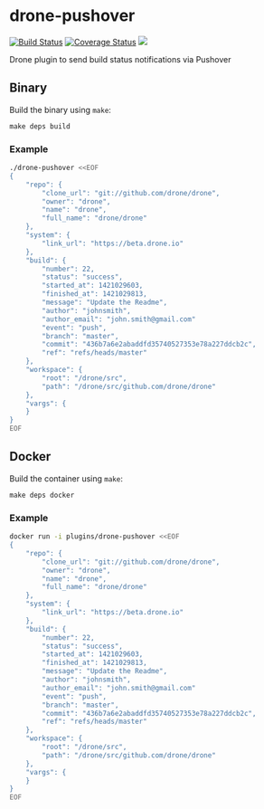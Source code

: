 # drone-pushover

[![Build Status](http://beta.drone.io/api/badges/drone-plugins/drone-pushover/status.svg)](http://beta.drone.io/drone-plugins/drone-pushover)
[![Coverage Status](https://aircover.co/badges/drone-plugins/drone-pushover/coverage.svg)](https://aircover.co/drone-plugins/drone-pushover)
[![](https://badge.imagelayers.io/plugins/drone-pushover:latest.svg)](https://imagelayers.io/?images=plugins/drone-pushover:latest 'Get your own badge on imagelayers.io')

Drone plugin to send build status notifications via Pushover

## Binary

Build the binary using `make`:

```
make deps build
```

### Example

```sh
./drone-pushover <<EOF
{
    "repo": {
        "clone_url": "git://github.com/drone/drone",
        "owner": "drone",
        "name": "drone",
        "full_name": "drone/drone"
    },
    "system": {
        "link_url": "https://beta.drone.io"
    },
    "build": {
        "number": 22,
        "status": "success",
        "started_at": 1421029603,
        "finished_at": 1421029813,
        "message": "Update the Readme",
        "author": "johnsmith",
        "author_email": "john.smith@gmail.com"
        "event": "push",
        "branch": "master",
        "commit": "436b7a6e2abaddfd35740527353e78a227ddcb2c",
        "ref": "refs/heads/master"
    },
    "workspace": {
        "root": "/drone/src",
        "path": "/drone/src/github.com/drone/drone"
    },
    "vargs": {
    }
}
EOF
```

## Docker

Build the container using `make`:

```
make deps docker
```

### Example

```sh
docker run -i plugins/drone-pushover <<EOF
{
    "repo": {
        "clone_url": "git://github.com/drone/drone",
        "owner": "drone",
        "name": "drone",
        "full_name": "drone/drone"
    },
    "system": {
        "link_url": "https://beta.drone.io"
    },
    "build": {
        "number": 22,
        "status": "success",
        "started_at": 1421029603,
        "finished_at": 1421029813,
        "message": "Update the Readme",
        "author": "johnsmith",
        "author_email": "john.smith@gmail.com"
        "event": "push",
        "branch": "master",
        "commit": "436b7a6e2abaddfd35740527353e78a227ddcb2c",
        "ref": "refs/heads/master"
    },
    "workspace": {
        "root": "/drone/src",
        "path": "/drone/src/github.com/drone/drone"
    },
    "vargs": {
    }
}
EOF
```
